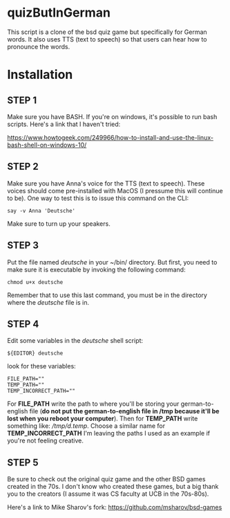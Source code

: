 # quizButInGerman
This script is a clone of the bsd quiz game but specifically for German words. It also uses TTS (text to speech) so that users can hear how to pronounce the words.

# Installation

## STEP 1
Make sure you have BASH. If you're on windows, it's possible to run bash scripts. Here's a link that I haven't tried:

https://www.howtogeek.com/249966/how-to-install-and-use-the-linux-bash-shell-on-windows-10/

## STEP 2
Make sure you have Anna's voice for the TTS (text to speech). These voices should come pre-installed with MacOS (I pressume this will continue to be). One way to test this is to issue this command on the CLI: 

```
say -v Anna 'Deutsche'
```

Make sure to turn up your speakers. 

## STEP 3
Put the file named *deutsche* in your ~/bin/ directory. But first, you need to make sure it is executable by invoking the following command:

```
chmod u+x deutsche
```

Remember that to use this last command, you must be in the directory where the *deutsche* file is in.

## STEP 4

Edit some variables in the *deutsche* shell script:

```
${EDITOR} deutsche
```

look for these variables:

```
FILE_PATH=""
TEMP_PATH=""
TEMP_INCORRECT_PATH=""
```

For **FILE_PATH** write the path to where you'll be storing your german-to-english file (**do not put the german-to-english file in /tmp because it'll be lost when you reboot your computer**). Then for **TEMP_PATH** write something like: */tmp/d.temp*. Choose a similar name for **TEMP_INCORRECT_PATH** I'm leaving the paths I used as an example if you're not feeling creative.

## STEP 5
Be sure to check out the original quiz game and the other BSD games created in the 70s. I don't know who created these games, but a big thank you to the creators (I assume it was CS faculty at UCB in the 70s-80s). 

Here's a link to Mike Sharov's fork:
https://github.com/msharov/bsd-games
